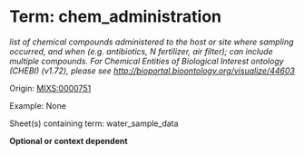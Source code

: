 # Term: chem_administration

*list of chemical compounds administered to the host or site where sampling occurred, and when (e.g. antibiotics, N fertilizer, air filter); can include multiple compounds. For Chemical Entities of Biological Interest ontology (CHEBI) (v1.72), please see http://bioportal.bioontology.org/visualize/44603*

Origin: [MIXS:0000751](https://w3id.org/mixs/0000751)

Example: None

Sheet(s) containing term: water_sample_data

**Optional or context dependent**